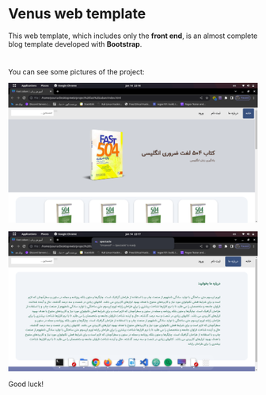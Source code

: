 ﻿# Venus web template

This web template, which includes only the **front end**, is an almost complete blog template developed with **Bootstrap**.

#

You can see some pictures of the project:

![image 1](./img/Readme/1.png)

![image 2](./img/Readme/2.png)

Good luck!
